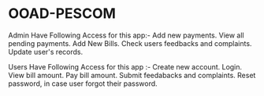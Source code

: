 # OOAD-PESCOM

Admin Have Following Access for this app:- 
Add new payments.
View all pending payments.
Add New Bills.
Check users feedbacks and complaints.
Update user's records.

Users Have Following Access for this app :- 
Create new account. 
Login. 
View bill amount. 
Pay bill amount. 
Submit feedabacks and complaints.
Reset password, in case user forgot their password.
